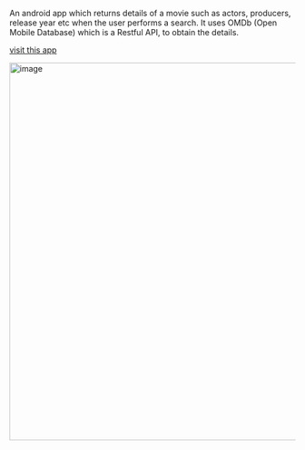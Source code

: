 An android app which returns details of a movie such as actors, producers, release year etc when the user performs a search. It uses OMDb (Open Mobile Database) which is a Restful API, to obtain the details.

[visit this app](https://app-moviefinder.netlify.app/)

<img width="666" alt="image" src="https://github.com/Riya-Bajaj/Movie-Finder-App/assets/97548439/80497d5c-ffdf-47ae-af6f-daef1ac01541">
